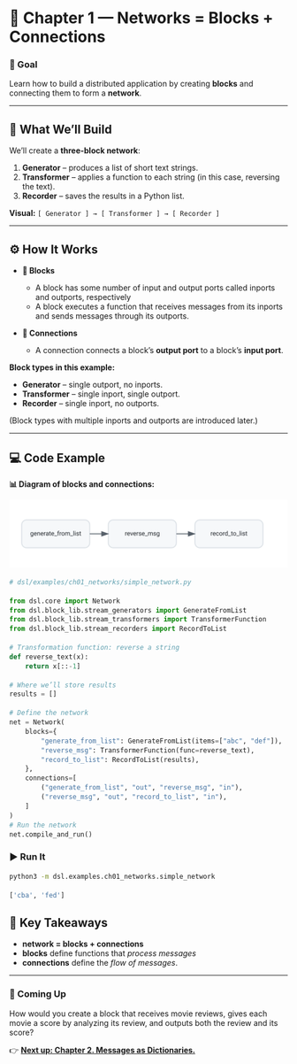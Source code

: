 # 🧩 Chapter 1 — Networks = Blocks + Connections

### 🎯 Goal
Learn how to build a distributed application by creating **blocks** and connecting them to form a **network**.

---

## 📍 What We’ll Build

We’ll create a **three-block network**:

1. **Generator** – produces a list of short text strings.  
2. **Transformer** – applies a function to each string (in this case, reversing the text).  
3. **Recorder** – saves the results in a Python list.

**Visual:** `[ Generator ] → [ Transformer ] → [ Recorder ]`

---

## ⚙️ How It Works

- **🔲 Blocks**  
  - A block has some number of input and output ports called inports and outports, respectively
  - A block executes a function that receives messages from its inports and sends messages through its outports.

- **🔗 Connections**  
  - A connection connects a block’s **output port** to a block’s **input port**. 

**Block types in this example:**
- **Generator** – single outport, no inports.  
- **Transformer** – single inport, single outport.  
- **Recorder** – single inport, no outports.

(Block types with multiple inports and outports are introduced later.)



---

## 💻 Code Example

**📊 Diagram of blocks and connections:**

![Simple Network](simple_network.svg) 

 
```python
# dsl/examples/ch01_networks/simple_network.py

from dsl.core import Network
from dsl.block_lib.stream_generators import GenerateFromList
from dsl.block_lib.stream_transformers import TransformerFunction
from dsl.block_lib.stream_recorders import RecordToList

# Transformation function: reverse a string
def reverse_text(x):
    return x[::-1]

# Where we’ll store results
results = []

# Define the network
net = Network(
    blocks={
        "generate_from_list": GenerateFromList(items=["abc", "def"]),
        "reverse_msg": TransformerFunction(func=reverse_text),
        "record_to_list": RecordToList(results),
    },
    connections=[
        ("generate_from_list", "out", "reverse_msg", "in"),
        ("reverse_msg", "out", "record_to_list", "in"),
    ]
)
# Run the network
net.compile_and_run()
```

### ▶️ Run It
```bash
python3 -m dsl.examples.ch01_networks.simple_network

['cba', 'fed']
```



## 🧠 Key Takeaways

- **network = blocks + connections**  
- **blocks** define functions that *process messages*
- **connections** define the *flow of messages*.

---

### 🚀 Coming Up

How would you create a block that receives movie reviews, gives each movie a score by analyzing its review, and outputs both the review and its score?

👉 [**Next up: Chapter 2. Messages as Dictionaries.**](../ch02_keys/README.md)
